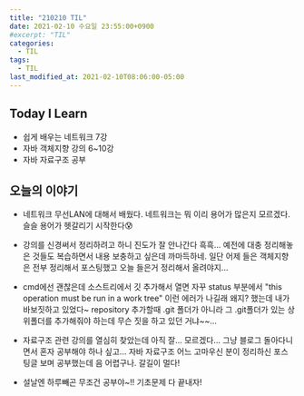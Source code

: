 ```yaml
---
title: "210210 TIL"
date: 2021-02-10 수요일 23:55:00+0900
#excerpt: "TIL"
categories:
  - TIL
tags:
  - TIL
last_modified_at: 2021-02-10T08:06:00-05:00
---
```


## Today I Learn

- 쉽게 배우는 네트워크 7강
- 자바 객체지향 강의 6~10강
- 자바 자료구조 공부

## 오늘의 이야기

- 네트워크 무선LAN에 대해서 배웠다. 네트워크는 뭐 이리 용어가 많은지 모르겠다. 슬슬 용어가 헷갈리기 시작한다😰

- 강의를 신경써서 정리하려고 하니 진도가 잘 안나간다 흑흑... 예전에 대충 정리해놓은 것들도 복습하면서 내용 보충하고 싶은데 까마득하네. 일단 어제 들은 객체지향은 전부 정리해서 포스팅했고 오늘 들은거 정리해서 올려야지...

- cmd에선 괜찮은데 소스트리에서 깃 추가해서 열면 자꾸 status 부분에서 "this operation must be run in a work tree" 이런 에러가 나길래 왜지? 했는데 내가 바보짓하고 있었다~ repository 추가할때 .git 폴더가 아니라 그 .git폴더가 있는 상위폴더를 추가해줘야 하는데 무슨 짓을 하고 있던 거냐~~...

- 자료구조 관련 강의를 열심히 찾았는데 아직 잘... 모르겠다... 그냥 블로그 돌아다니면서 혼자 공부해야 하나 싶고... 자바 자료구조 어느 고마우신 분이 정리하신 포스팅글 보며 공부했는데 음 어렵구나. 갈길이 멀다!

- 설날엔 하루빼곤 무조건 공부야~!! 기초문제 다 끝내자!
